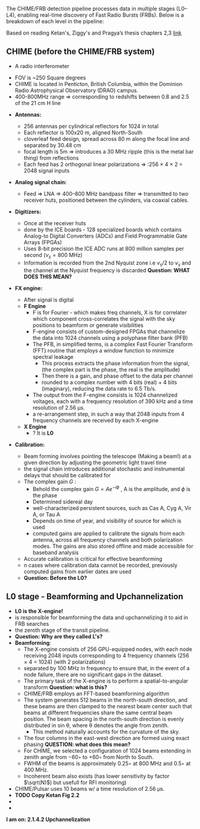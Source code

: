 
The CHIME/FRB detection pipeline processes data in multiple stages (L0–L4), enabling real-time discovery of Fast Radio Bursts (FRBs). Below is a breakdown of each level in the pipeline:

Based on reading Ketan's, Ziggy's and Pragya’s thesis chapters 2,3  [link]([https://escholarship.mcgill.ca/concern/theses/db78tj079](https://escholarship.mcgill.ca/concern/theses/db78tj079))

## CHIME (before the CHIME/FRB system)
* A radio interferometer 
- FOV is ~250 Square degrees
- CHIME is located in Penticton, British Columbia, within the Dominion Radio Astrophysical Observatory (DRAO) campus.
- 400-800MHz range => corresponding to redshifts between 0.8 and 2.5 of the 21 cm H line



* **Antennas:** 
	* 256 antennas per cylindrical reflectors for 1024 in total
	- Each reflector is 100x20 m, aligned North-South
	- cloverleaf feed design, spread across 80 m along the focal line and separated by 30.48 cm
	- focal length is 5m => introduces a 30 MHz ripple (this is the metal bar thing) from reflections 
	- Each feed has 2 orthogonal linear polarizations => :256 × 4 × 2 = 2048 signal inputs

* **Analog signal chain:**
	* Feed => LNA => 400–800 MHz bandpass filter =>  transmitted to two receiver huts, positioned between the cylinders, via coaxial cables.

* **Digitizers:** 
	* Once at the receiver huts
	* done by the ICE boards - 128 specialized boards which contains Analog-to Digital Converters (ADCs) and Field Programmable Gate Arrays (FPGAs)
	*  Uses 8-bit precision the ICE ADC runs at 800 million samples per second ($\nu_s = 800$ MHz)
	*  Information is recorded from the 2nd Nyquist zone i.e $ν_s/2$ to $\nu_s$ and the channel at the Nyquist frequency is discarded **Question: WHAT DOES THIS MEAN?**

 * **FX engine:** 
	 * After signal is digital 
	 * **F Engine**
		 * F is for Fourier - which makes freq channels, X is for correlater which component cross-correlates the signal with the sky positions to beamform or generate visibilities
		 * F-engine consists of custom-designed FPGAs that channelize the data into 1024 channels using a polyphase filter bank (PFB) 
		 * The PFB, in simplified terms, is a complex Fast Fourier Transform (FFT) routine that employs a window function to minimize spectral leakage 
			 * This process extracts the phase information from the signal, (the complex part is the phase, the real is the amplitude)
			 * Then there is a gain, and phase offset to the data per channel 
			 * rounded to a complex number with 4 bits (real) + 4 bits (imaginary), reducing the data rate to 6.5 Tb/s.
		* The output from the F-engine consists is 1024 channelized voltages, each with a frequency resolution of 390 kHz and a time resolution of 2.56 µs.
		* a re-arrangement step, in such a way that 2048 inputs from 4 frequency channels are received by each X-engine 
	* **X Engine** 
		* ? It is **L0**

* **Calibration:**
	* Beam forming involves pointing the telescope (Making a beam!) at a given direction by adjusting the geometric light travel time 
	* the signal chain introduces additional stochastic and instrumental delays that should be calibrated for 
	* The complex gain $G$ :
		* Behold the complex gain $G = Ae^{-i \phi }$ , A is the amplitude, and $\phi$ is the phase
		* Determined sidereal day
		* well-characterized persistent sources, such as Cas A, Cyg A, Vir A, or Tau A
		* Depends on time of year, and visibility of source for which is used
		* computed gains are applied to calibrate the signals from each antenna, across all frequency channels and both polarization modes. The gains are also stored offline and made accessible for baseband analysis 
	* Accurate calibration is critical for effective beamforming
	* n cases where calibration data cannot be recorded, previously computed gains from earlier dates are used
	* **Question: Before the L0?**

## L0 stage - Beamforming and Upchannelization
- **L0 is the X-engine!** 
- is responsible for beamforming the data and upchannelizing it to aid in FRB searches
- the zeroth stage of the transit pipeline. 
- **Question: Why are they called L's?**
- **Beamforming**: 
	- The X-engine consists of 256 GPU-equipped nodes, with each node receiving 2048 inputs corresponding to 4 frequency channels (256 × 4 = 1024) (with 2 polarizations)
	-  separated by 100 MHz in frequency to ensure that, in the event of a node failure, there are no significant gaps in the dataset.
	- The primary task of the X-engine is to perform a spatial-to-angular transform **Question: what is this?**
	- CHIME/FRB employs an FFT-based beamforming algorithm
	- The system generates 512 beams in the north-south direction, and these beams are then clamped to the nearest beam center such that beams at different frequencies share the same central beam position. The beam spacing in the north-south direction is evenly distributed in sin θ, where θ denotes the angle from zenith. 
		- This method naturally accounts for the curvature of the sky. 
	-  The four columns in the east-west direction are formed using exact phasing **QUESTION: what does this mean?**
	- For CHIME, we selected a configuration of 1024 beams extending in zenith angle from −60◦ to +60◦ from North to South.
	- FWHM of the beams is approximately 0.25◦ at 800 MHz and 0.5◦ at 400 MHz.
	- Incoherent beam also exists (has lower sensitivity by factor $\sqrt(N)$) but usefull for RFI monitoring) 
- CHIME/Pulsar uses 10 beams w/ a time resolution of 2.56 µs. 
- **TODO Copy Ketan Fig 2.2**
- 
- 




**I am on: 2.1.4.2 Upchannelization**




